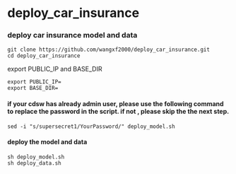 # deploy_car_insurance

### deploy car insurance model and data
```
git clone https://github.com/wangxf2000/deploy_car_insurance.git
cd deploy_car_insurance
```

export PUBLIC_IP and BASE_DIR
```
export PUBLIC_IP=
export BASE_DIR=
```

#### if your cdsw has already admin user, please use the following command to replace the password in the script. if not , please skip the the next step.
```
sed -i "s/supersecret1/YourPassword/" deploy_model.sh
```

#### deploy the model and data
```
sh deploy_model.sh
sh deploy_data.sh
```
